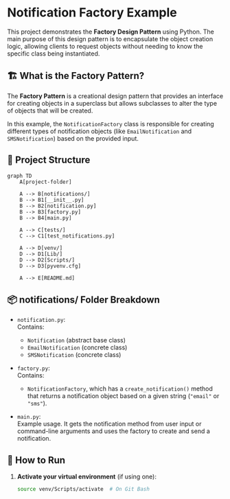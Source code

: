 # Notification Factory Example

This project demonstrates the **Factory Design Pattern** using Python. The main purpose of this design pattern is to encapsulate the object creation logic, allowing clients to request objects without needing to know the specific class being instantiated.

## 🏗️ What is the Factory Pattern?

The **Factory Pattern** is a creational design pattern that provides an interface for creating objects in a superclass but allows subclasses to alter the type of objects that will be created.

In this example, the `NotificationFactory` class is responsible for creating different types of notification objects (like `EmailNotification` and `SMSNotification`) based on the provided input.

## 📁 Project Structure
```mermaid
graph TD
    A[project-folder]
    
    A --> B[notifications/]
    B --> B1[__init__.py]
    B --> B2[notification.py]
    B --> B3[factory.py]
    B --> B4[main.py]

    A --> C[tests/]
    C --> C1[test_notifications.py]

    A --> D[venv/]
    D --> D1[Lib/]
    D --> D2[Scripts/]
    D --> D3[pyvenv.cfg]

    A --> E[README.md]
```    

## 📦 notifications/ Folder Breakdown

- `notification.py`:  
  Contains:
  - `Notification` (abstract base class)
  - `EmailNotification` (concrete class)
  - `SMSNotification` (concrete class)

- `factory.py`:  
  Contains:
  - `NotificationFactory`, which has a `create_notification()` method that returns a notification object based on a given string (`"email"` or `"sms"`).

- `main.py`:  
  Example usage. It gets the notification method from user input or command-line arguments and uses the factory to create and send a notification.

## 🚀 How to Run

1. **Activate your virtual environment** (if using one):
   ```bash
   source venv/Scripts/activate  # On Git Bash
